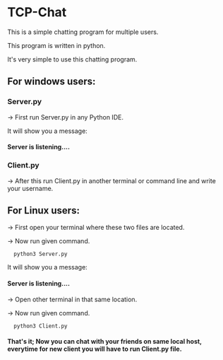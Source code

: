 <h1>TCP-Chat</h1>
This is a simple chatting program for multiple users.

This program is written in python.

It's very simple to use this chatting program.

<h2>For windows users:</h2>
  
  <h3>Server.py</h3>

  -> First run Server.py in any Python IDE.
  
  It will show you a message: 
    <h4>Server is listening....</h4>
  
  <h3>Client.py</h3>
  
  -> After this run Client.py in another terminal or command line and write your username.
  
<h2>For Linux users:</h2>

  -> First open your terminal where these two files are located.
  
  -> Now run given command.
      
      python3 Server.py
  
  
  It will show you a message: 
    <h4>Server is listening....</h4>
  
  -> Open other terminal in that same location.
  
  -> Now run given command.
  
      python3 Client.py

  <h4>That's it; Now you can chat with your friends on same local host, everytime for new client you will have to run Client.py file.</h4>
